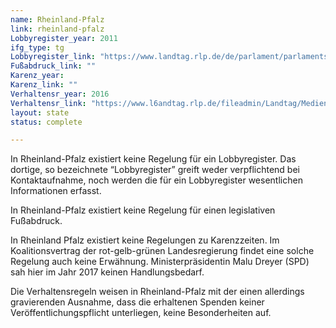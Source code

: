 ```yaml
---
name: Rheinland-Pfalz
link: rheinland-pfalz
Lobbyregister_year: 2011
ifg_type: tg
Lobbyregister_link: "https://www.landtag.rlp.de/de/parlament/parlamentsdokumente/lobbyistenregister/"
Fußabdruck_link: ""
Karenz_year:
Karenz_link: ""
Verhaltensr_year: 2016
Verhaltensr_link: "https://www.l6andtag.rlp.de/fileadmin/Landtag/Medien/Rechtsgrundlagen/verhaltensregeln_fuer_die_mitglieder_des_landtags-1.pdf"
layout: state
status: complete

---
```


In Rheinland-Pfalz existiert keine Regelung für ein Lobbyregister. Das dortige, so bezeichnete “Lobbyregister” greift weder verpflichtend bei Kontaktaufnahme, noch werden die für ein Lobbyregister wesentlichen Informationen erfasst.

In Rheinland-Pfalz existiert keine Regelung für einen legislativen Fußabdruck.

In Rheinland Pfalz existiert keine Regelungen zu Karenzzeiten. Im Koalitionsvertrag der rot-gelb-grünen Landesregierung findet eine solche Regelung auch keine Erwähnung. Ministerpräsidentin Malu Dreyer (SPD) sah hier im Jahr 2017 keinen Handlungsbedarf.

Die Verhaltensregeln weisen in Rheinland-Pfalz mit der einen allerdings gravierenden Ausnahme, dass die erhaltenen Spenden keiner Veröffentlichungspflicht unterliegen, keine Besonderheiten auf.
